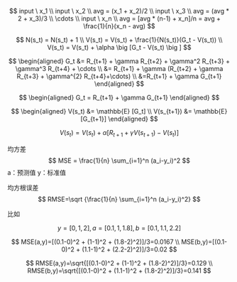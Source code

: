 
$$
input \ x_1
\\
input \ x_2
\\ 
avg = (x_1 + x_2)/2
\\
input \ x_3
\\
avg = (avg * 2 + x_3)/3
\\
\cdots
\\
input \ x_n
\\
avg = [avg * (n-1) + x_n]/n = avg + \frac{1}{n}(x_n - avg)
$$

$$
N(s_t) = N(s_t) + 1
\\
V(s_t) = V(s_t) + \frac{1}{N(s_t)}(G_t - V(s_t))
\\
V(s_t) = V(s_t) + \alpha \big [G_t - V(s_t) \big ]
$$

$$
\begin{aligned}
G_t &= R_{t+1} + \gamma R_{t+2}  + \gamma^2 R_{t+3} + \gamma^3 R_{t+4} + \cdots
\\
&= R_{t+1} + \gamma (R_{t+2}  + \gamma R_{t+3} + \gamma^{2} R_{t+4}+\cdots)
\\
&=R_{t+1} + \gamma G_{t+1}
\end{aligned}
$$

$$
\begin{aligned}
G_t = R_{t+1} + \gamma G_{t+1}
\end{aligned}
$$


$$
\begin{aligned}
V(s_t) &= \mathbb{E} [G_t]
\\
V(s_{t+1}) &= \mathbb{E} [G_{t+1}]
\end{aligned}
$$

$$
V(s_t) = V(s_t) + \alpha \big[ R_{t+1} + \gamma V(s_{t+1}) - V(s_t) \big]
$$


均方差
$$
MSE = \frac{1}{n} \sum_{i=1}^n (a_i-y_i)^2
$$
a：预测值
y：标准值

均方根误差
$$
RMSE=\sqrt {\frac{1}{n} \sum_{i=1}^n (a_i-y_i)^2}
$$

比如 

$$
y=[0,1,2], a=[0.1,1,1.8], b=[0.1,1.1,2.2]
$$

$$
MSE(a,y)=[(0.1-0)^2 + (1-1)^2 + (1.8-2)^2)]/3=0.0167
\\
MSE(b,y)=[(0.1-0)^2 + (1.1-1)^2 + (2.2-2)^2)]/3=0.02
$$

$$
RMSE(a,y)=\sqrt{[(0.1-0)^2 + (1-1)^2 + (1.8-2)^2)]/3}=0.129
\\
RMSE(b,y)=\sqrt{[(0.1-0)^2 + (1.1-1)^2 + (1.8-2)^2)]/3}=0.141
$$